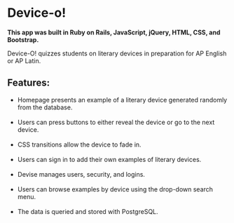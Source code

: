 <h1>Device-o!</h1>

<b>This app was built in Ruby on Rails, JavaScript, jQuery, HTML, CSS, and Bootstrap.</b>

Device-O! quizzes students on literary devices in preparation for AP English or AP Latin.

<h2>Features:</h2>

<ul>
<li> Homepage presents an example of a literary device generated randomly from the database.</li><br/>

<li> Users can press buttons to either reveal the device or go to the next device.</li><br/>

<li> CSS transitions allow the device to fade in.</li><br/>

<li> Users can sign in to add their own examples of literary devices.</li><br/>

<li> Devise manages users, security, and logins.</li><br/>

<li> Users can browse examples by device using the drop-down search menu.</li><br/>

<li> The data is queried and stored with PostgreSQL.</li><br/>
</ul>
